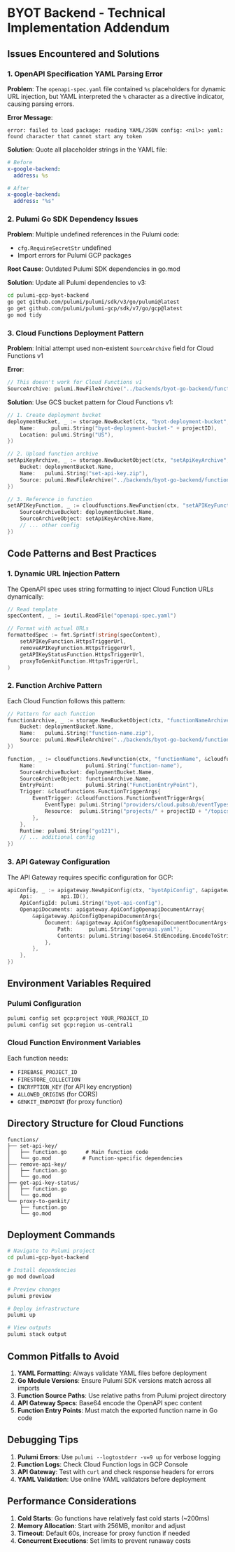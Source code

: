 # BYOT Backend - Technical Implementation Addendum

## Issues Encountered and Solutions

### 1. OpenAPI Specification YAML Parsing Error

**Problem**: The `openapi-spec.yaml` file contained `%s` placeholders for dynamic URL injection, but YAML interpreted the `%` character as a directive indicator, causing parsing errors.

**Error Message**:
```
error: failed to load package: reading YAML/JSON config: <nil>: yaml: found character that cannot start any token
```

**Solution**: Quote all placeholder strings in the YAML file:
```yaml
# Before
x-google-backend:
  address: %s

# After  
x-google-backend:
  address: "%s"
```

### 2. Pulumi Go SDK Dependency Issues

**Problem**: Multiple undefined references in the Pulumi code:
- `cfg.RequireSecretStr` undefined
- Import errors for Pulumi GCP packages

**Root Cause**: Outdated Pulumi SDK dependencies in go.mod

**Solution**: Update all Pulumi dependencies to v3:
```bash
cd pulumi-gcp-byot-backend
go get github.com/pulumi/pulumi/sdk/v3/go/pulumi@latest
go get github.com/pulumi/pulumi-gcp/sdk/v7/go/gcp@latest
go mod tidy
```

### 3. Cloud Functions Deployment Pattern

**Problem**: Initial attempt used non-existent `SourceArchive` field for Cloud Functions v1

**Error**: 
```go
// This doesn't work for Cloud Functions v1
SourceArchive: pulumi.NewFileArchive("../backends/byot-go-backend/functions/set-api-key"),
```

**Solution**: Use GCS bucket pattern for Cloud Functions v1:
```go
// 1. Create deployment bucket
deploymentBucket, _ := storage.NewBucket(ctx, "byot-deployment-bucket", &storage.BucketArgs{
    Name:     pulumi.String("byot-deployment-bucket-" + projectID),
    Location: pulumi.String("US"),
})

// 2. Upload function archive
setApiKeyArchive, _ := storage.NewBucketObject(ctx, "setApiKeyArchive", &storage.BucketObjectArgs{
    Bucket: deploymentBucket.Name,
    Name:   pulumi.String("set-api-key.zip"),
    Source: pulumi.NewFileArchive("../backends/byot-go-backend/functions/set-api-key"),
})

// 3. Reference in function
setAPIKeyFunction, _ := cloudfunctions.NewFunction(ctx, "setAPIKeyFunction", &cloudfunctions.FunctionArgs{
    SourceArchiveBucket: deploymentBucket.Name,
    SourceArchiveObject: setApiKeyArchive.Name,
    // ... other config
})
```

## Code Patterns and Best Practices

### 1. Dynamic URL Injection Pattern

The OpenAPI spec uses string formatting to inject Cloud Function URLs dynamically:

```go
// Read template
specContent, _ := ioutil.ReadFile("openapi-spec.yaml")

// Format with actual URLs
formattedSpec := fmt.Sprintf(string(specContent),
    setAPIKeyFunction.HttpsTriggerUrl,
    removeAPIKeyFunction.HttpsTriggerUrl,
    getAPIKeyStatusFunction.HttpsTriggerUrl,
    proxyToGenkitFunction.HttpsTriggerUrl,
)
```

### 2. Function Archive Pattern

Each Cloud Function follows this pattern:
```go
// Pattern for each function
functionArchive, _ := storage.NewBucketObject(ctx, "functionNameArchive", &storage.BucketObjectArgs{
    Bucket: deploymentBucket.Name,
    Name:   pulumi.String("function-name.zip"),
    Source: pulumi.NewFileArchive("../backends/byot-go-backend/functions/function-name"),
})

function, _ := cloudfunctions.NewFunction(ctx, "functionName", &cloudfunctions.FunctionArgs{
    Name:                pulumi.String("function-name"),
    SourceArchiveBucket: deploymentBucket.Name,
    SourceArchiveObject: functionArchive.Name,
    EntryPoint:          pulumi.String("FunctionEntryPoint"),
    Trigger: &cloudfunctions.FunctionTriggerArgs{
        EventTrigger: &cloudfunctions.FunctionEventTriggerArgs{
            EventType: pulumi.String("providers/cloud.pubsub/eventTypes/topic.publish"),
            Resource:  pulumi.String("projects/" + projectID + "/topics/my-topic"),
        },
    },
    Runtime: pulumi.String("go121"),
    // ... additional config
})
```

### 3. API Gateway Configuration

The API Gateway requires specific configuration for GCP:

```go
apiConfig, _ := apigateway.NewApiConfig(ctx, "byotApiConfig", &apigateway.ApiConfigArgs{
    Api:         api.ID(),
    ApiConfigId: pulumi.String("byot-api-config"),
    OpenapiDocuments: apigateway.ApiConfigOpenapiDocumentArray{
        &apigateway.ApiConfigOpenapiDocumentArgs{
            Document: &apigateway.ApiConfigOpenapiDocumentDocumentArgs{
                Path:     pulumi.String("openapi.yaml"),
                Contents: pulumi.String(base64.StdEncoding.EncodeToString([]byte(formattedSpec))),
            },
        },
    },
})
```

## Environment Variables Required

### Pulumi Configuration
```bash
pulumi config set gcp:project YOUR_PROJECT_ID
pulumi config set gcp:region us-central1
```

### Cloud Function Environment Variables
Each function needs:
- `FIREBASE_PROJECT_ID`
- `FIRESTORE_COLLECTION`
- `ENCRYPTION_KEY` (for API key encryption)
- `ALLOWED_ORIGINS` (for CORS)
- `GENKIT_ENDPOINT` (for proxy function)

## Directory Structure for Cloud Functions

```
functions/
├── set-api-key/
│   ├── function.go      # Main function code
│   └── go.mod          # Function-specific dependencies
├── remove-api-key/
│   ├── function.go
│   └── go.mod
├── get-api-key-status/
│   ├── function.go
│   └── go.mod
└── proxy-to-genkit/
    ├── function.go
    └── go.mod
```

## Deployment Commands

```bash
# Navigate to Pulumi project
cd pulumi-gcp-byot-backend

# Install dependencies
go mod download

# Preview changes
pulumi preview

# Deploy infrastructure
pulumi up

# View outputs
pulumi stack output
```

## Common Pitfalls to Avoid

1. **YAML Formatting**: Always validate YAML files before deployment
2. **Go Module Versions**: Ensure Pulumi SDK versions match across all imports
3. **Function Source Paths**: Use relative paths from Pulumi project directory
4. **API Gateway Specs**: Base64 encode the OpenAPI spec content
5. **Function Entry Points**: Must match the exported function name in Go code

## Debugging Tips

1. **Pulumi Errors**: Use `pulumi --logtostderr -v=9 up` for verbose logging
2. **Function Logs**: Check Cloud Function logs in GCP Console
3. **API Gateway**: Test with `curl` and check response headers for errors
4. **YAML Validation**: Use online YAML validators before deployment

## Performance Considerations

1. **Cold Starts**: Go functions have relatively fast cold starts (~200ms)
2. **Memory Allocation**: Start with 256MB, monitor and adjust
3. **Timeout**: Default 60s, increase for proxy function if needed
4. **Concurrent Executions**: Set limits to prevent runaway costs 